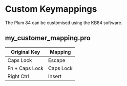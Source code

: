 # Custom Keymappings

The Plum 84 can be customised using the KB84 software.

## my_customer_mapping.pro


| Original Key   | Mapping   |
|----------------|-----------|
| Caps Lock      | Escape    |
| Fn + Caps Lock | Caps Lock |
| Right Ctrl     | Insert    |

